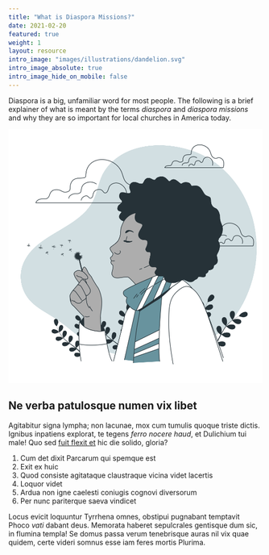 ```yaml
---
title: "What is Diaspora Missions?"
date: 2021-02-20
featured: true
weight: 1
layout: resource
intro_image: "images/illustrations/dandelion.svg"
intro_image_absolute: true
intro_image_hide_on_mobile: false
---
```


Diaspora is a big, unfamiliar word for most people. The following is a brief explainer of what is meant by the terms *diaspora* and *diaspora missions* and why they are so important for local churches in America today.

![Dandelion graphic](../images/illustrations/dandelion.svg)

## Ne verba patulosque numen vix libet

Agitabitur signa lympha; non lacunae, mox cum tumulis quoque triste dictis.
Ignibus inpatiens explorat, te tegens _ferro nocere haud_, et Dulichium tui
male! Quo sed [fuit flexit et](#vexant-achivi) hic die solido, gloria?

1. Cum det dixit Parcarum qui spemque est
2. Exit ex huic
3. Quod consiste agitataque claustraque vicina videt lacertis
4. Loquor videt
5. Ardua non igne caelesti coniugis cognovi diversorum
6. Per nunc pariterque saeva vindicet

Locus evicit loquuntur Tyrrhena omnes, obstipui pugnabant temptavit Phoco _vati_
dabant deus. Memorata haberet sepulcrales gentisque dum sic, in flumina templa!
Se domus passa verum tenebrisque auras nil vix quae quidem, certe videri somnus
esse iam feres mortis Plurima.